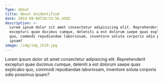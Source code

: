 ```yaml
---
Type: about
title: About Unidentified
date: 2019-09-08T20:53:56.430Z
description: >-
  Lorem ipsum dolor sit amet consectetur adipisicing elit. Reprehenderit
  excepturi quae ducimus cumque, deleniti a est dolorum saepe quas explicabo
  quo, commodi repudiandae laboriosam, inventore soluta corporis odio possimus
  ipsam?
image: /img/img_1519.jpg
---
```

Lorem ipsum dolor sit amet consectetur adipisicing elit. Reprehenderit excepturi quae ducimus cumque, deleniti a est dolorum saepe quas explicabo quo, commodi repudiandae laboriosam, inventore soluta corporis odio possimus ipsam?
